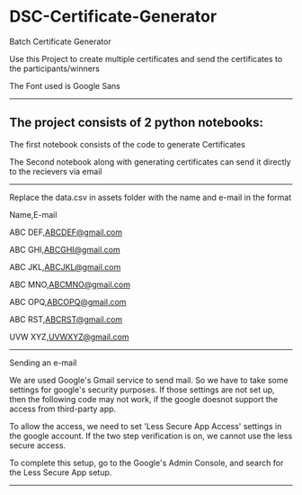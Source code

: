 # DSC-Certificate-Generator
Batch Certificate Generator

Use this Project to create multiple certificates and send the certificates to the participants/winners

The Font used is Google Sans

----------------------------------------------------------------------------------------------------------------------------------------------------------------
The project consists of 2 python notebooks:
----------

The first notebook consists of the code to generate Certificates 

The Second notebook along with generating certificates can send it directly to the recievers via email


----------------------------------------------------------------------------------------------------------------------------------------------------------------

Replace the data.csv in assets folder with the name and e-mail in the format 

Name,E-mail

ABC DEF,ABCDEF@gmail.com

ABC GHI,ABCGHI@gmail.com 

ABC JKL,ABCJKL@gmail.com

ABC MNO,ABCMNO@gmail.com

ABC OPQ,ABCOPQ@gmail.com

ABC RST,ABCRST@gmail.com

UVW XYZ,UVWXYZ@gmail.com

---------------------------------------------------------------------------------------------------------------------------------------------------------------

Sending an e-mail

We are used Google's Gmail service to send mail. So we have to take some settings for google's security purposes. 
If those settings are not set up, then the following code may not work, if the google doesnot support the access from third-party app.

To allow the access, we need to set 'Less Secure App Access' settings in the google account. 
If the two step verification is on, we cannot use the less secure access.

To complete this setup, go to the Google's Admin Console, and search for the Less Secure App setup.

---------------------------------------------------------------------------------------------------------------------------------------------------------------


